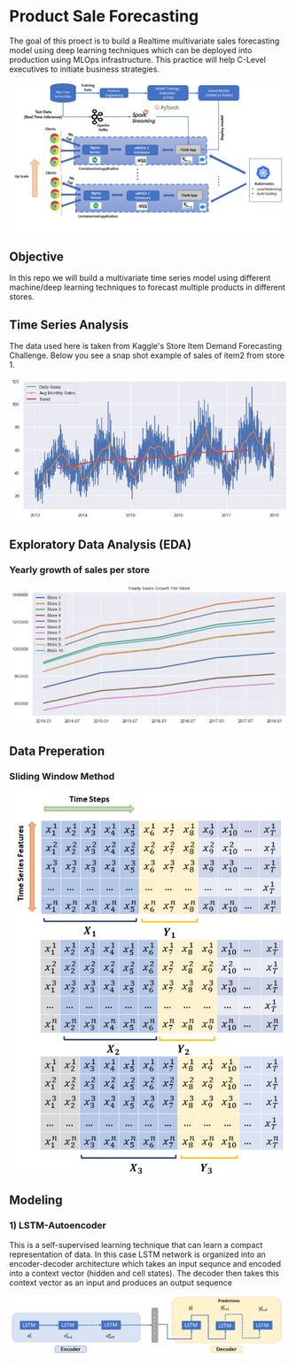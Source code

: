 # Product Sale Forecasting 
The goal of this proect is to build a Realtime multivariate sales forecasting model using deep learning techniques which can be deployed into production using MLOps infrastructure. This practice will help C-Level executives to initiate business strategies. 

![Model](https://github.com/arsalhuda24/Product-Demand-Forecasting/blob/main/model_deployment.png)

## Objective
In this repo we will build a multivariate time series model using different machine/deep learning techniques to forecast multiple products in different stores. 

## Time Series Analysis
The data used here is taken from Kaggle's Store Item Demand Forecasting Challenge. Below you see a snap shot example of sales of item2 from store 1. 

![Model](https://github.com/arsalhuda24/Product-Demand-Forecasting/blob/main/Trend.png)

## Exploratory Data Analysis (EDA) 
### Yearly growth of sales per store

![Model](https://github.com/arsalhuda24/Product-Demand-Forecasting/blob/main/yearly_growth_store.png)


## Data Preperation 
### Sliding Window Method

![Model](https://github.com/arsalhuda24/Product-Demand-Forecasting/blob/main/sliding_window.png)



## Modeling 
### 1) LSTM-Autoencoder 
This is a self-supervised learning technique that can learn a compact representation of data. In this case LSTM network is organized into an encoder-decoder architecture which takes an input sequnce and encoded into a context vector (hidden and cell states). The decoder then takes this context vector as an input and produces an output sequence

![Model](https://github.com/arsalhuda24/Product-Demand-Forecasting/blob/main/lstm_autoencoder.png)
